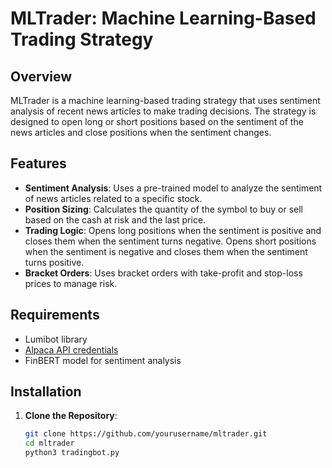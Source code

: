 # MLTrader: Machine Learning-Based Trading Strategy

## Overview

MLTrader is a machine learning-based trading strategy that uses sentiment analysis of recent news articles to make trading decisions. The strategy is designed to open long or short positions based on the sentiment of the news articles and close positions when the sentiment changes.

## Features

- **Sentiment Analysis**: Uses a pre-trained model to analyze the sentiment of news articles related to a specific stock.
- **Position Sizing**: Calculates the quantity of the symbol to buy or sell based on the cash at risk and the last price.
- **Trading Logic**: Opens long positions when the sentiment is positive and closes them when the sentiment turns negative. Opens short positions when the sentiment is negative and closes them when the sentiment turns positive.
- **Bracket Orders**: Uses bracket orders with take-profit and stop-loss prices to manage risk.

## Requirements
- Lumibot library
- [Alpaca API credentials](https://alpaca.markets/) 
- FinBERT model for sentiment analysis

## Installation

1. **Clone the Repository**:
   ```bash
   git clone https://github.com/yourusername/mltrader.git
   cd mltrader
   python3 tradingbot.py
